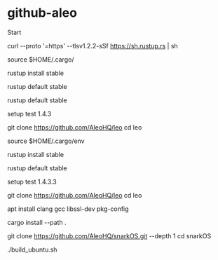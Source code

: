 # github-aleo

Start

curl --proto '=https' --tlsv1.2.2-sSf https://sh.rustup.rs | sh

source $HOME/.cargo/

rustup install stable

rustup default stable

rustup default stable

setup test 1.4.3

git clone https://github.com/AleoHQ/leo
cd leo

source $HOME/.cargo/env

rustup install stable

rustup default stable

setup test 1.4.3.3

git clone https://github.com/AleoHQ/leo
cd leo

apt install clang gcc libssl-dev pkg-config

cargo install --path .

git clone https://github.com/AleoHQ/snarkOS.git --depth 1
cd snarkOS

./build_ubuntu.sh

